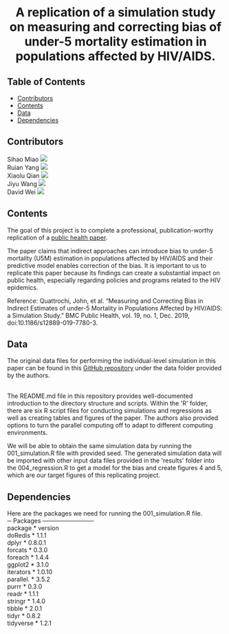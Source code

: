 <br />
<p align="center">
  </a>
  <h1 align="center">A replication of a simulation study on measuring and correcting bias of under-5 mortality estimation in populations affected by HIV/AIDS. </h1>
  <p align="center">

</p>

<!-- TABLE OF CONTENTS -->
## Table of Contents

* [Contributors](#contributors)
* [Contents](#contents)
* [Data](#data)
* [Dependencies](#dependencies)

<!-- ABOUT THE PROJECT -->
## Contributors
Sihao Miao [![](https://orcid.org/sites/default/files/images/orcid_16x16.png)](https://orcid.org/0000-0003-2242-0906) <br />
Ruian Yang [![](https://orcid.org/sites/default/files/images/orcid_16x16.png)](https://orcid.org/0000-0002-0789-2465) <br />
Xiaolu Qian [![](https://orcid.org/sites/default/files/images/orcid_16x16.png)](https://orcid.org/0000-0002-8747-1221) <br />
Jiyu Wang [![](https://orcid.org/sites/default/files/images/orcid_16x16.png)](https://orcid.org/0000-0002-1283-2934)<br />
David Wei [![](https://orcid.org/sites/default/files/images/orcid_16x16.png)](https://orcid.org/0000-0002-4347-5941)<br />

<!-- Contents -->
## Contents
The goal of this project is to complete a professional, publication-worthy replication of a [public health paper](https://bmcpublichealth.biomedcentral.com/articles/10.1186/s12889-019-7780-3).<br />

The paper claims that indirect approaches can introduce bias to under-5 mortality (U5M) estimation in populations affected by HIV/AIDS and their predictive model enables correction of the bias. It is important to us to replicate this paper because its findings can create a substantial impact on public health, especially regarding policies and programs related to the HIV epidemics. <br />

Reference:
Quattrochi, John, ​et al.​ “Measuring and Correcting Bias in Indirect Estimates of under-5 Mortality in Populations Affected by HIV/AIDS: a Simulation Study.” ​BMC Public Health​, vol. 19, no. 1, Dec. 2019, doi:10.1186/s12889-019-7780-3.

<!-- Data -->
## Data
The original data files for performing the individual-level simulation in this paper can be found in this [GitHub repository](https://github.com/jquattro/hiv-childmort-bias) under the data folder provided by the authors.  
 <br />

The README.md file in this repository provides well-documented introduction to the directory structure and scripts. Within the 'R' folder, there are six R script files for conducting simulations and regressions as well as creating tables and figures of the paper. The authors also provided options to turn the parallel computing off to adapt to different computing environments.

We will be able to obtain the same simulation data by running the 001_simulation.R file with provided seed. The generated simulation data will be imported with other input data files provided in the 'results' folder into the 004_regression.R to get a model for the bias and create figures 4 and 5, which are our target figures of this replicating project.
<!-- Dependencies -->
## Dependencies
Here are the packages we need for running the 001_simulation.R file. <br />
─ Packages ──────────── <br />
 package     * version  <br />
 doRedis     * 1.1.1    <br />
 dplyr       * 0.8.0.1  <br />
 forcats     * 0.3.0    <br />
 foreach     * 1.4.4    <br />
 ggplot2     * 3.1.0    <br />
 iterators   * 1.0.10   <br />
 parallel.   * 3.5.2    <br />
 purrr       * 0.3.0    <br />
 readr       * 1.1.1    <br />
 stringr     * 1.4.0    <br />
 tibble      * 2.0.1    <br /> 
 tidyr       * 0.8.2    <br /> 
 tidyverse   * 1.2.1    <br />
```


```
